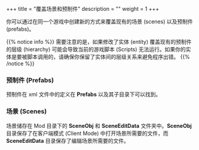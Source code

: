 +++
title = "覆盖场景和预制件"
description = ""
weight = 1
+++

你可以通过在同一个游戏中创建新的方式来覆盖现有的场景 (scenes) 以及预制件 (prefabs)。

{{% notice info %}}
需要注意的是，如果修改了实体 (entity)  覆盖现有的预制件的层级 (hierarchy) 可能会导致当前的游戏脚本 (Scripts) 无法运行。如果你的实体是要被脚本调用的，请确保你保留了实体间的层级关系来避免程序出错。
{{% /notice %}}

### 预制件 (Prefabs)

预制件在 xml 文件中的定义在 **Prefabs** 以及其子目录下可以找到。

### 场景 (Scenes)

场景储存在 Mod 目录下的 **SceneObj** 和 **SceneEditData** 文件夹中。**SceneObj** 目录保存了在客户端模式 (Client Mode) 中打开场景所需要的文件，而 **SceneEditData** 目录保存了编辑场景所需要的文件。
